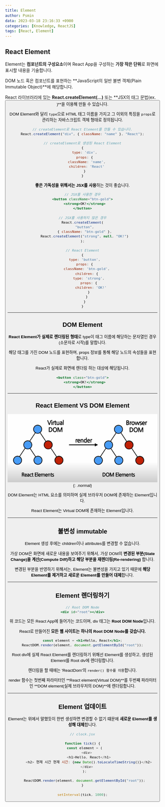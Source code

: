 ```yaml
---
title: Element
author: Psmin
data: 2023-03-18 23:16:33 +0900
categories: [Knowledge, ReactJS]
tags: [React, Element]
---
```


## React Element

Element는 **컴포넌트의 구성요소**이며 React App을 구성하는 **가장 작은 단위**로 화면에 표시할 내용을 기술합니다.

DOM 노드 혹은 컴포넌트를 표현하는 **JavaScript의 일반 불변 객체(Plain Immutable Object)**에 해당합니다.

React 라이브러리에 있는 **React.createElement(...)** 또는 **JSX의 태그 문법(ex. <Button/>)**을 이용해 만들 수 있습니다.

DOM Element와 달리 `type`으로 HTML 태그 이름을 가지고 그 이외의 특징을 `props`로 관리하는 자바스크립트 객체 형태로 정의됩니다.

```js
// createElement로 React Element를 만들 수 있습니다.
React.createElement("div", { className: "name" }, "React");

// createElement로 생성된 React Element
{
  type: 'div',
  props: {
    className: 'name',
    children: 'React'
  }
}
```

**좋은 가독성을 위해서는 JSX를 사용**하는 것이 좋습니다.

```jsx
// JSX를 사용한 경우
<button className="btn-gold">
  <strong>OK!</strong>
</button>

// JSX를 사용하지 않은 경우
React.createElement(
  "button",
  { className: "btn-gold" },
  React.createElement("strong", null, "OK!")
);

// React Element
{
  type: 'button',
  props: {
    className: 'btn-gold',
    children: {
      type: 'strong',
      props: {
        children: 'OK!'
      }
    }
  }
}
```

---

## DOM Element

**React Element가 실제로 렌더링된 형태**로 type이 태그 이름에 해당하는 문자열인 경우(소문자로 시작)를 말합니다.

해당 태그를 가진 DOM 노드를 표현하며, props 정보를 통해 해당 노드의 속성들을 표현합니다.

React가 실제로 화면에 렌더링 하는 대상에 해당됩니다.

```jsx
<button class="btn-gold">
  <strong>OK!</strong>
</button>
```

---

## React Element VS DOM Element

![Elements](/assets/img/elements.png){: .normal}

DOM Element는 HTML 요소를 의미하며 실제 브라우저 DOM에 존재하는 Element입니다.

React Element는 Virtual DOM에 존재하는 Element입니다.

---

## 불변성 immutable

Element 생성 후에는 children이나 attributes를 변경할 수 없습니다.

가상 DOM은 화면에 새로운 내용을 보여주기 위해서, 가상 DOM의 **변경된 부분(State Change)을 계산(Compute Diff)하고 해당 부분을 재렌더링(Re-rendering)** 합니다.

변경된 부분을 반영하기 위해서는, Element는 불변성을 가지고 있기 때문에 **해당 Element를 제거하고 새로운 Element를 만들어 대체**합니다.

---

## Element 렌더링하기

```jsx
// Root DOM Node
<div id="root"></div>
```

위 코드는 모든 React App에 들어가는 코드이며, div 태그는 **Root DOM Node**입니다.

React로 만들어진 **모든 웹 사이트는 하나의 Root DOM Node를 갖습니다.**

```jsx
const element = <h1>Hello, React</h1>;
ReactDOM.render(element, document.getElementById("root"));
```

Root div에 실제 React Element를 렌더링하기 위해선 Element를 생성하고, 생성된 Element를 Root div에 렌더링합니다.

렌더링을 할 때에는 'ReactDom'의 `render() 함수를 이용`합니다.

render 함수는 첫번째 파라미터인 **React element(Virtual DOM)**를 두번째 파라미터인 **DOM element(실제 브라우저의 DOM)**에 렌더링합니다.

---

## Element 업데이트

Element는 위에서 말했듯이 한번 생성하면 변경할 수 없기 떄문에 **새로운 Element를 생성해 대체**합니다.

```js
// clock.jsx

function tick() {
  const element = (
    <div>
      <h1>Hello, React</h1>
      <h2> 현재 시간 현재 시간: {new Date().toLocaleTimeString()}</h2>
    </div>
  );

  ReactDOM.render(element, document.getElementById("root"));
}

setInterval(tick, 1000);
```

